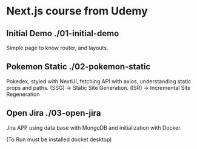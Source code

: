 # Next.js course from Udemy

## Initial Demo ./01-initial-demo

Simple page to know router, and layouts.

## Pokemon Static ./02-pokemon-static

Pokedex, styled with NextUI, fetching API with axios, understanding static props and paths.
(SSG) -> Static Site Generation.
(ISR) -> Incremental Site Regeneration

## Open Jira ./03-open-jira

Jira APP using data base with MongoDB and initialization with Docker.

(To Run must be installed docket desktop)

